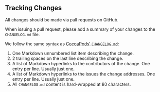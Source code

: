 ## Tracking Changes

All changes should be made via pull requests on GitHub.

When issuing a pull request, please add a summary of your changes to
the `CHANGELOG.md` file.

We follow the same syntax as [CocoaPods' `CHANGELOG.md`](https://github.com/CocoaPods/CocoaPods/blob/master/CHANGELOG.md):

1. One Markdown unnumbered list item describing the change.
2. 2 trailing spaces on the last line describing the change.
3. A list of Markdown hyperlinks to the contributors of the change. One entry
   per line. Usually just one.
4. A list of Markdown hyperlinks to the issues the change addresses. One entry
   per line. Usually just one.
5. All `CHANGELOG.md` content is hard-wrapped at 80 characters.
